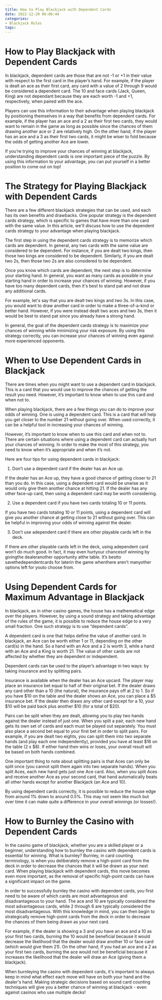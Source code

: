 ```yaml
---
title: How to Play Blackjack with Dependent Cards
date: 2022-12-20 06:06:44
categories:
- Blackjack Rules
tags:
---
```



#  How to Play Blackjack with Dependent Cards

In blackjack, dependent cards are those that are not -1 or +1 in their value with respect to the first card in the player’s hand. For example, if the player is dealt an ace as their first card, any card with a value of 2 through 9 would be considered a dependent card. The 10 and face cards (Jack, Queen, King) are not dependant because they are each worth -1 and +1, respectively, when paired with the ace.

Players can use this information to their advantage when playing blackjack by positioning themselves in a way that benefits from dependent cards. For example, if the player has an ace and a 2 as their first two cards, they would want to remain in the game as long as possible since the chances of them drawing another ace or 2 are relatively high. On the other hand, if the player has an ace and a 3 as their first two cards, it might be wiser to fold because the odds of getting another Ace are lower.

If you’re trying to improve your chances of winning at blackjack, understanding dependent cards is one important piece of the puzzle. By using this information to your advantage, you can put yourself in a better position to come out on top!

#  The Strategy for Playing Blackjack with Dependent Cards

There are a few different blackjack strategies that can be used, and each has its own benefits and drawbacks. One popular strategy is the dependent cards strategy, which is specific to games that have more than one card with the same value. In this article, we'll discuss how to use the dependent cards strategy to your advantage when playing blackjack.

The first step in using the dependent cards strategy is to memorize which cards are dependent. In general, any two cards with the same value are considered to be dependent. For instance, if you are dealt two kings, then those two kings are considered to be dependent. Similarly, if you are dealt two 2s, then those two 2s are also considered to be dependent.

Once you know which cards are dependent, the next step is to determine your starting hand. In general, you want as many cards as possible in your starting hand in order to increase your chances of winning. However, if you have too many dependent cards, then it's best to stand pat and not draw any additional cards.

For example, let's say that you are dealt two kings and two 3s. In this case, you would want to draw another card in order to make a three-of-a-kind or better hand. However, if you were instead dealt two aces and two 3s, then it would be best to stand pat since you already have a strong hand.

In general, the goal of the dependent cards strategy is to maximize your chances of winning while minimizing your risk exposure. By using this strategy correctly, you can increase your chances of winning even against more experienced opponents.

#  When to Use Dependent Cards in Blackjack

There are times when you might want to use a dependent card in blackjack. This is a card that you would use to improve the chances of getting the result you need. However, it’s important to know when to use this card and when not to.

When playing blackjack, there are a few things you can do to improve your odds of winning. One is using a dependent card. This is a card that will help you get closer to the number 21 without going over. When used correctly, it can be a helpful tool in increasing your chances of winning.

However, it’s important to know when to use this card and when not to. There are certain situations where using a dependent card can actually hurt your chances of winning. In order to make the most of this strategy, you need to know when it’s appropriate and when it’s not.

Here are four tips for using dependent cards in blackjack:

1) Don’t use a dependent card if the dealer has an Ace up.

If the dealer has an Ace up, they have a good chance of getting closer to 21 than you do. In this case, using a dependent card would be unwise as it would only give them another chance at hitting 21. If the dealer has any other face-up card, then using a dependent card may be worth considering.

2) Use a dependent card if you have two cards totaling 10 or 11 points.

If you have two cards totaling 10 or 11 points, using a dependent card will give you another chance at getting close to 21 without going over. This can be helpful in improving your odds of winning against the dealer.

3) Don’t use adependent card if there are other playable cards left in the deck.

If there are other playable cards left in the deck, using adependent card won’t do much good. In fact, it may even hurtyour chancesof winning by givingthe dealeranother opportunity atthe table. It’s bestto savethedependentcards for laterin the game whenthere aren’t manyother options left for youto choose from.

#  Using Dependent Cards for Maximum Advantage in Blackjack

In blackjack, as in other casino games, the house has a mathematical edge over the players. However, by using a sound strategy and taking advantage of the rules of the game, it is possible to reduce the house edge to a very small fraction. One such strategy is to use “dependent cards”.

A dependent card is one that helps define the value of another card. In blackjack, an Ace can be worth either 1 or 11, depending on the other card(s) in the hand. So a hand with an Ace and a 2 is worth 3, while a hand with an Ace and a King is worth 21. The value of other cards are not affected by whether they are dependent or independent.

Dependent cards can be used to the player’s advantage in two ways: by taking insurance and by splitting pairs.

Insurance is available when the dealer has an Ace upcard. The player may place an insurance bet equal to half of their original bet. If the dealer draws any card other than a 10 (the natural), the insurance pays off at 2 to 1. So if you have $10 on the table and the dealer shows an Ace, you can place a $5 insurance bet. If the dealer then draws any other card except for a 10, your $10 will be paid back plus another $10 (for a total of $20).

Pairs can be split when they are dealt, allowing you to play two hands against the dealer instead of just one. When you split a pair, each new hand gets its own set of cards and each must be played out separately. You must also place a second bet equal to your first bet in order to split pairs. For example, if you are dealt two eights, you can split them into two separate hands (and play each one independently), provided you have at least $16 on the table (2 x $8). If either hand then wins or loses, your overall result will be based on both hands combined.

One important thing to note about splitting pairs is that Aces can only be split once (you cannot split them again into two separate hands). When you split Aces, each new hand gets just one Ace card. Also, when you split Aces and receive another Ace as your second card, that hand automatically beats all other hands except for another Blackjack (an Ace and 10).

By using dependent cards correctly, it is possible to reduce the house edge from around 1% down to around 0.5%. This may not seem like much but over time it can make quite a difference in your overall winnings (or losses!).

#  How to Burnley the Casino with Dependent Cards

In the casino game of blackjack, whether you are a skilled player or a beginner, understanding how to burnley the casino with dependent cards is essential for winning. What is burnley? Burnley, in card counting terminology, is when you deliberately remove a high-point card from the deck in order to decrease the chances that it will be drawn as your next card. When playing blackjack with dependent cards, this move becomes even more important, as the removal of specific high-point cards can have a significant impact on the game.

In order to successfully burnley the casino with dependent cards, you first need to be aware of which cards are most advantageous and disadvantageous to your hand. The ace and 10 are typically considered the most advantageous cards, while 2 through 6 are typically considered the most disadvantageous. With this knowledge in mind, you can then begin to strategically remove high-point cards from the deck in order to decrease the chances of them being drawn as your next card.

For example, if the dealer is showing a 3 and you have an ace and a 10 as your first two cards, burning the 10 would be beneficial because it would decrease the likelihood that the dealer would draw another 10 or face card (which would give them 21). On the other hand, if you had an ace and a 2 as your first two cards, burning the ace would not be beneficial because it increases the likelihood that the dealer will draw an Ace (giving them a blackjack).

When burnleying the casino with dependent cards, it's important to always keep in mind what effect each move will have on both your hand and the dealer's hand. Making strategic decisions based on sound card counting techniques will give you a better chance of winning at blackjack - even against casinos who use multiple decks!
